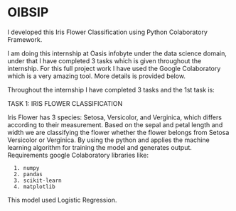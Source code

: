 # OIBSIP
I developed this Iris Flower Classification using Python Colaboratory Framework.

I am doing this internship at Oasis infobyte under the data science domain, under that I have completed 3 tasks which is given throughout the internship. For this full project work I have used the Google Colaboratory which is a very amazing tool. More details is provided below.

Throughout the internship I have completed 3 tasks and the 1st task is:

TASK 1: IRIS FLOWER CLASSIFICATION 

Iris Flower has 3 species: Setosa, Versicolor, and Verginica, which differs according to their measurement. Based on the sepal and petal length and width we are classifying the flower whether the flower belongs from Setosa Versicolor or Verginica. By using the python and applies the machine learning algorithm for training the model and generates output. Requirements google Colaboratory libraries like:

      1. numpy
      2. pandas
      3. scikit-learn
      4. matplotlib 

This model used Logistic Regression.

